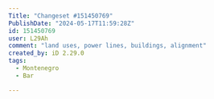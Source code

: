 ```yaml
---
Title: "Changeset #151450769"
PublishDate: "2024-05-17T11:59:28Z"
id: 151450769
user: L29Ah
comment: "land uses, power lines, buildings, alignment"
created_by: iD 2.29.0
tags:
  - Montenegro
  - Bar

---
```

